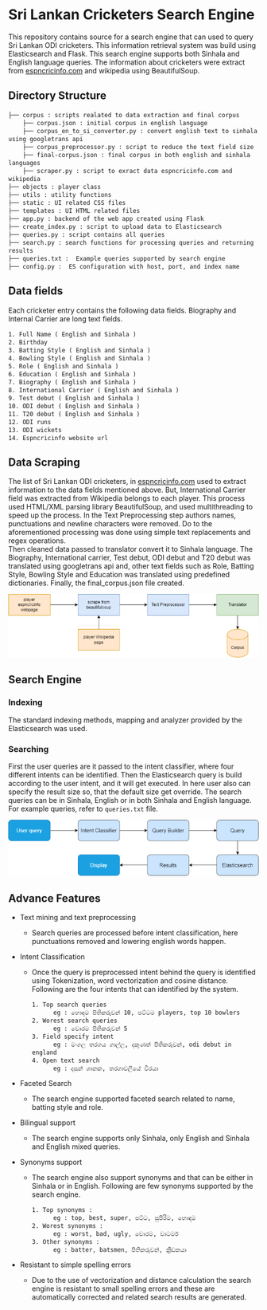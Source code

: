 # Sri Lankan Cricketers Search Engine 
This repository contains source for a search engine that can used to query Sri Lankan
ODI cricketers. This information retrieval system was build using Elasticsearch and Flask.
This search engine supports both Sinhala and English language queries. The information 
about cricketers were extract from [espncricinfo.com](https://www.espncricinfo.com/player) 
and wikipedia using BeautifulSoup.


## Directory Structure

```
├── corpus : scripts realated to data extraction and final corpus
    ├── corpus.json : initial corpus in english language
    ├── corpus_en_to_si_converter.py : convert english text to sinhala using googletrans api
    ├── corpus_preprocessor.py : script to reduce the text field size
    ├── final-corpus.json : final corpus in both english and sinhala languages
    ├── scraper.py : script to exract data espncricinfo.com and wikipedia              
├── objects : player class 
├── utils : utility functions
├── static : UI related CSS files
├── templates : UI HTML related files  
├── app.py : backend of the web app created using Flask
├── create_index.py : script to upload data to Elasticsearch
├── queries.py : script contains all queries
├── search.py : search functions for processing queries and returning results
├── queries.txt :  Example queries supported by search engine  
├── config.py :  ES configuration with host, port, and index name
```

## Data fields

Each cricketer entry contains the following data fields. Biography and Internal Carrier are long text fields.

    1. Full Name ( English and Sinhala )
    2. Birthday 
    3. Batting Style ( English and Sinhala )
    4. Bowling Style ( English and Sinhala )
    5. Role ( English and Sinhala ) 
    6. Education ( English and Sinhala )
    7. Biography ( English and Sinhala )
    8. International Carrier ( English and Sinhala )
    9. Test debut ( English and Sinhala )
    10. ODI debut ( English and Sinhala )
    11. T20 debut ( English and Sinhala )
    12. ODI runs
    13. ODI wickets
    14. Espncricinfo website url

## Data Scraping
The list of Sri Lankan ODI cricketers, in [espncricinfo.com](https://www.espncricinfo.com/player) used to extract 
information to the data fields mentioned above. But, International Carrier field was extracted from Wikipedia 
belongs to each player. This process used HTML/XML parsing library BeautifulSoup, and used multithreading to
speed up the process. In the Text Preprocessing step  authors names, punctuations and newline characters were removed.
Do to the aforementioned processing was done using simple text replacements and regex operations.<br />
Then cleaned data passed to translator convert it to Sinhala language. The Biography, International carrier, Test debut,
ODI debut and T20 debut was translated using googletrans api and, other text fields such as Role, Batting Style, Bowling
Style and Education was translated using predefined dictionaries. Finally, the final_corpus.json file created.

![Data Scrape Workflow](assets/images/scrape.png)

## Search Engine

### Indexing
The standard indexing methods, mapping and analyzer provided by the  Elasticsearch was used. 

### Searching
First the user queries are it passed to the intent classifier, where four different intents can be identified. 
Then the Elasticsearch query is build according to the user intent, and it will get executed. In here user also can 
specify the result size so, that the default size get override. The search queries can be in Sinhala, English or in 
both Sinhala and English language. For example queries, refer to `queries.txt` file.

![Search workflow](assets/images/search.png)

## Advance Features

- Text mining and text preprocessing
    - Search queries are processed before intent classification, here punctuations removed and lowering english words 
      happen.
      
- Intent Classification
    - Once the query is preprocessed intent behind the query is identified using Tokenization, word vectorization
    and cosine distance. Following are the four intents that can identified by the system.
      ```
      1. Top search queries
            eg : හොඳම පිතිකරුවන් 10, පට්ටම players, top 10 bowlers
      2. Worest search queries
            eg : චොරම පිතිකරුවන් 5
      3. Field specify intent
            eg : මංගල තරගය ගාල්ල, දකුණත් පිතිකරුවන්, odi debut in england
      4. Open text search
            eg : දසුන් ශානක, තරගාවලියේ වීරයා
      ```
- Faceted Search
    - The search engine supported faceted search related to name, batting style and role.
  
- Bilingual support
    - The search engine supports only Sinhala, only English and Sinhala and English mixed queries. 
  
- Synonyms support
    - The search engine also support synonyms and that can be either in Sinhala or in English. Following are few 
      synonyms supported by the search engine.
      ```
      1. Top synonyms :
            eg : top, best, super, පට්ට, සුපිරිම, හොඳම
      2. Worest synonyms :
            eg : worst, bad, ugly, චොරම, චාටර්ම
      3. Other synonyms :
            eg : batter, batsmen, පිතිකරුවන්, ක්‍රීඩකයා
      ```
  
- Resistant to simple spelling errors
    - Due to the use of vectorization and distance calculation the search engine is resistant to small spelling 
      errors and these are automatically corrected and related search results are generated.


